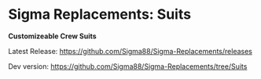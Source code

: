 # Sigma Replacements: Suits


**Customizeable Crew Suits**


Latest Release: https://github.com/Sigma88/Sigma-Replacements/releases

Dev version: https://github.com/Sigma88/Sigma-Replacements/tree/Suits

